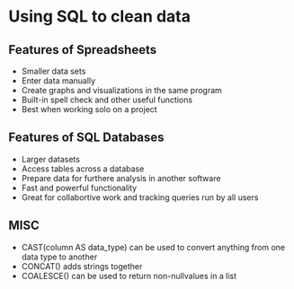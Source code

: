 # Using SQL to clean data

## Features of Spreadsheets

* Smaller data sets
* Enter data manually
* Create graphs and visualizations in the same program
* Built-in spell check and other useful functions
* Best when working solo on a project

## Features of SQL Databases

* Larger datasets
* Access tables across a database
* Prepare data for furthere analysis in another software
* Fast and powerful functionality
* Great for collabortive work and tracking queries run by all users

## MISC

* CAST(column AS data_type) can be used to convert anything from one data type to another
* CONCAT() adds strings together
* COALESCE() can be used to return non-nullvalues in a list
